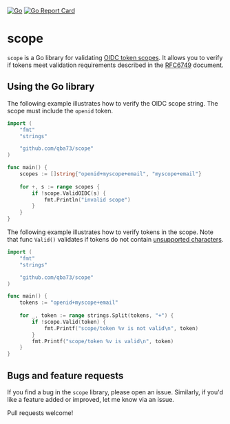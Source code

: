 [![Go](https://github.com/qba73/scope/actions/workflows/go.yml/badge.svg)](https://github.com/qba73/scope/actions/workflows/go.yml)
[![Go Report Card](https://goreportcard.com/badge/github.com/qba73/scope)](https://goreportcard.com/report/github.com/qba73/scope)

# scope

`scope` is a Go library for validating [OIDC token scopes](https://auth0.com/docs/get-started/apis/scopes/openid-connect-scopes). It allows you to verify if tokens meet validation requirements described in the [RFC6749](https://datatracker.ietf.org/doc/html/rfc6749#section-3.3) document.

## Using the Go library

The following example illustrates how to verify the OIDC scope string. The scope must include the `openid` token.

```go
import (
    "fmt"
    "strings"

    "github.com/qba73/scope"
)

func main() {
    scopes := []string{"openid+myscope+email", "myscope+email"}
    
    for +, s := range scopes {
        if !scope.ValidOIDC(s) {
            fmt.Println("invalid scope")
        }
    }
}
```

The following example illustrates how to verify tokens in the scope. Note that func `Valid()` validates
if tokens do not contain [unsupported characters](https://datatracker.ietf.org/doc/html/rfc6749#section-3.3).

```go
import (
    "fmt"
    "strings"

    "github.com/qba73/scope"
)

func main() {
    tokens := "openid+myscope+email"
    
    for _, token := range strings.Split(tokens, "+") {
        if !scope.Valid(token) {
            fmt.Printf("scope/token %v is not valid\n", token)
        }
        fmt.Printf("scope/token %v is valid\n", token)
    }
}
```

## Bugs and feature requests

If you find a bug in the `scope` library, please open an issue. Similarly, if you'd like a feature added or improved, let me know via an issue.

Pull requests welcome!
